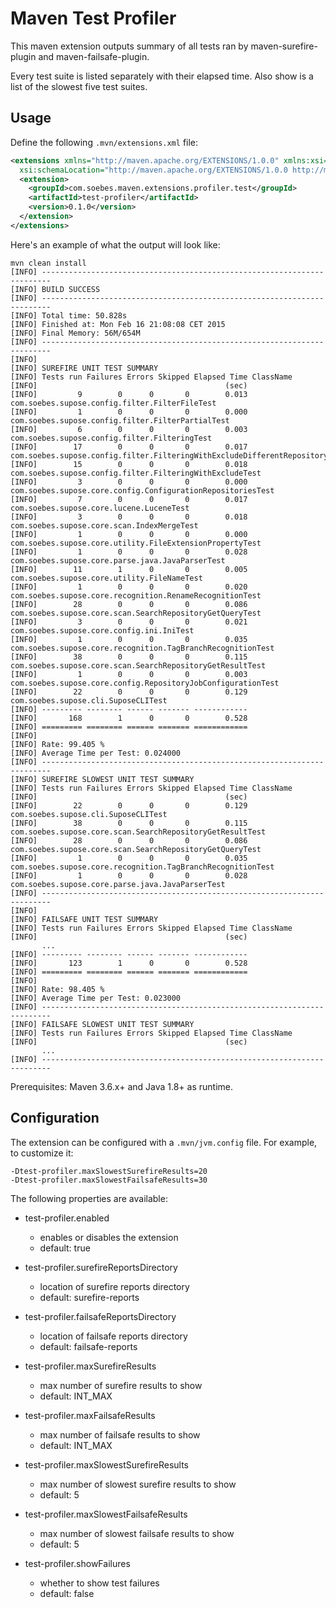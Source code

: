 # Maven Test Profiler

This maven extension outputs summary of all tests ran by
maven-surefire-plugin and maven-failsafe-plugin.

Every test suite is listed separately with their elapsed time.
Also show is a list of the slowest five test suites.

## Usage

Define the following `.mvn/extensions.xml` file:

``` xml
<extensions xmlns="http://maven.apache.org/EXTENSIONS/1.0.0" xmlns:xsi="http://www.w3.org/2001/XMLSchema-instance"
  xsi:schemaLocation="http://maven.apache.org/EXTENSIONS/1.0.0 http://maven.apache.org/xsd/core-extensions-1.0.0.xsd">
  <extension>
    <groupId>com.soebes.maven.extensions.profiler.test</groupId>
    <artifactId>test-profiler</artifactId>
    <version>0.1.0</version>
  </extension>
</extensions>
```

Here's an example of what the output will look like:

```
mvn clean install
[INFO] ------------------------------------------------------------------------
[INFO] BUILD SUCCESS
[INFO] ------------------------------------------------------------------------
[INFO] Total time: 50.828s
[INFO] Finished at: Mon Feb 16 21:08:08 CET 2015
[INFO] Final Memory: 56M/654M
[INFO] ------------------------------------------------------------------------
[INFO]
[INFO] SUREFIRE UNIT TEST SUMMARY
[INFO] Tests run Failures Errors Skipped Elapsed Time ClassName
[INFO]                                          (sec)
[INFO]         9        0      0       0        0.013 com.soebes.supose.config.filter.FilterFileTest
[INFO]         1        0      0       0        0.000 com.soebes.supose.config.filter.FilterPartialTest
[INFO]         6        0      0       0        0.003 com.soebes.supose.config.filter.FilteringTest
[INFO]        17        0      0       0        0.017 com.soebes.supose.config.filter.FilteringWithExcludeDifferentRepositoryIdTest
[INFO]        15        0      0       0        0.018 com.soebes.supose.config.filter.FilteringWithExcludeTest
[INFO]         3        0      0       0        0.000 com.soebes.supose.core.config.ConfigurationRepositoriesTest
[INFO]         7        0      0       0        0.017 com.soebes.supose.core.lucene.LuceneTest
[INFO]         3        0      0       0        0.018 com.soebes.supose.core.scan.IndexMergeTest
[INFO]         1        0      0       0        0.000 com.soebes.supose.core.utility.FileExtensionPropertyTest
[INFO]         1        0      0       0        0.028 com.soebes.supose.core.parse.java.JavaParserTest
[INFO]        11        1      0       0        0.005 com.soebes.supose.core.utility.FileNameTest
[INFO]         1        0      0       0        0.020 com.soebes.supose.core.recognition.RenameRecognitionTest
[INFO]        28        0      0       0        0.086 com.soebes.supose.core.scan.SearchRepositoryGetQueryTest
[INFO]         3        0      0       0        0.021 com.soebes.supose.core.config.ini.IniTest
[INFO]         1        0      0       0        0.035 com.soebes.supose.core.recognition.TagBranchRecognitionTest
[INFO]        38        0      0       0        0.115 com.soebes.supose.core.scan.SearchRepositoryGetResultTest
[INFO]         1        0      0       0        0.003 com.soebes.supose.core.config.RepositoryJobConfigurationTest
[INFO]        22        0      0       0        0.129 com.soebes.supose.cli.SuposeCLITest
[INFO] --------- -------- ------ ------- ------------
[INFO]       168        1      0       0        0.528
[INFO] ========= ======== ====== ======= ============
[INFO]
[INFO] Rate: 99.405 %
[INFO] Average Time per Test: 0.024000
[INFO] ------------------------------------------------------------------------
[INFO] SUREFIRE SLOWEST UNIT TEST SUMMARY
[INFO] Tests run Failures Errors Skipped Elapsed Time ClassName
[INFO]                                          (sec)
[INFO]        22        0      0       0        0.129 com.soebes.supose.cli.SuposeCLITest
[INFO]        38        0      0       0        0.115 com.soebes.supose.core.scan.SearchRepositoryGetResultTest
[INFO]        28        0      0       0        0.086 com.soebes.supose.core.scan.SearchRepositoryGetQueryTest
[INFO]         1        0      0       0        0.035 com.soebes.supose.core.recognition.TagBranchRecognitionTest
[INFO]         1        0      0       0        0.028 com.soebes.supose.core.parse.java.JavaParserTest
[INFO] ------------------------------------------------------------------------
[INFO]
[INFO] FAILSAFE UNIT TEST SUMMARY
[INFO] Tests run Failures Errors Skipped Elapsed Time ClassName
[INFO]                                          (sec)
       ...
[INFO] --------- -------- ------ ------- ------------
[INFO]       123        1      0       0        0.528
[INFO] ========= ======== ====== ======= ============
[INFO]
[INFO] Rate: 98.405 %
[INFO] Average Time per Test: 0.023000
[INFO] ------------------------------------------------------------------------
[INFO] FAILSAFE SLOWEST UNIT TEST SUMMARY
[INFO] Tests run Failures Errors Skipped Elapsed Time ClassName
[INFO]                                          (sec)
       ...
[INFO] ------------------------------------------------------------------------
```

Prerequisites: Maven 3.6.x+ and Java 1.8+ as runtime.

## Configuration

The extension can be configured with a `.mvn/jvm.config` file. For example, to customize it:

```
-Dtest-profiler.maxSlowestSurefireResults=20
-Dtest-profiler.maxSlowestFailsafeResults=30
```

The following properties are available:

- test-profiler.enabled
  - enables or disables the extension
  - default: true

- test-profiler.surefireReportsDirectory
  - location of surefire reports directory
  - default: surefire-reports

- test-profiler.failsafeReportsDirectory
  - location of failsafe reports directory
  - default: failsafe-reports

- test-profiler.maxSurefireResults
  - max number of surefire results to show
  - default: INT_MAX

- test-profiler.maxFailsafeResults
  - max number of failsafe results to show
  - default: INT_MAX

- test-profiler.maxSlowestSurefireResults
  - max number of slowest surefire results to show
  - default: 5

- test-profiler.maxSlowestFailsafeResults
  - max number of slowest failsafe results to show
  - default: 5

- test-profiler.showFailures
  - whether to show test failures
  - default: false
